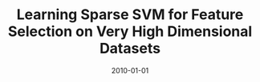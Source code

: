 ---
title: "Learning Sparse SVM for Feature Selection on Very High Dimensional Datasets"
collection: publications
permalink: /publication/Learning
date: 2010-01-01
venue: "ICML"
city: "GuangZhou"
state: ""
thumbnail: "masktrack.png"
teaser : masktrack.jpg
authors: "Mingkui Tan, Li Wang, Ivor W Tsang"
bibtex: Learning.txt
uri: 
arxiv: https://icml.cc/Conferences/2010/papers/227.pdf
project: 
source:
poster: 
data:
---